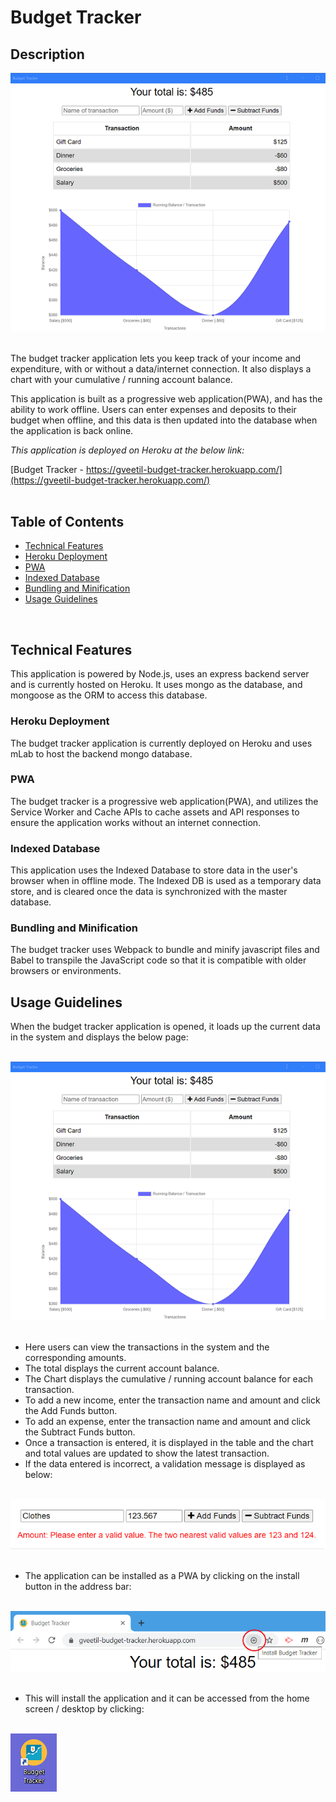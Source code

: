 # Budget Tracker

## Description 

![Budget Tracker Application](public/assets/images/readme_budget_tracker.png "Budget Tracker Application")<br>
<br>

The budget tracker application lets you keep track of your income and expenditure, with or without a data/internet connection. It also displays a chart with your cumulative / running account balance.

This application is built as a progressive web application(PWA), and has the ability to work offline. Users can enter expenses and deposits to their budget when offline, and this data is then updated into the database when the application is back online. <br>

*This application is deployed on Heroku at the below link:*

[Budget Tracker - https://gveetil-budget-tracker.herokuapp.com/](https://gveetil-budget-tracker.herokuapp.com/)
<br>
<br>

## Table of Contents 

- [Technical Features](#technical-features)
 - [Heroku Deployment](#heroku-deployment)
 - [PWA](#pwa)
 - [Indexed Database](#indexed-database)
 - [Bundling and Minification](#bundling-and-minification)
- [Usage Guidelines](#usage-guidelines)

<br>

## Technical Features
This application is powered by Node.js, uses an express backend server and is currently hosted on Heroku. It uses mongo as the database, and mongoose as the ORM to access this database. <br>

### Heroku Deployment
The budget tracker application is currently deployed on Heroku and uses mLab to host the backend mongo database. 

### PWA 
The budget tracker is a progressive web application(PWA), and utilizes the Service Worker and Cache APIs to cache assets and API responses to ensure the application works without an internet connection.

### Indexed Database 
This application uses the Indexed Database to store data in the user's browser when in offline mode. The Indexed DB is used as a temporary data store, and is cleared once the data is synchronized with the master database.

### Bundling and Minification
The budget tracker uses Webpack to bundle and minify javascript files and Babel to transpile the JavaScript code so that it is compatible with older browsers or environments. 


## Usage Guidelines

When the budget tracker application is opened, it loads up the current data in the system and displays the below page:<br><br>

 ![Budget Tracker](public/assets/images/readme_budget_tracker.png "Budget Tracker")<br><br>


* Here users can view the transactions in the system and the corresponding amounts.
* The total displays the current account balance.
* The Chart displays the cumulative / running account balance for each transaction. 
* To add a new income, enter the transaction name and amount and click the Add Funds button.
* To add an expense, enter the transaction name and amount and click the Subtract Funds button.
* Once a transaction is entered, it is displayed in the table and the chart and total values are updated to show the latest transaction.
* If the data entered is incorrect, a validation message is displayed as below:<br><br>

 ![Validation Message](public/assets/images/readme_validation_integer.png "Validation Message")<br><br>

* The application can be installed as a PWA by clicking on the install button in the address bar:  <br><br>

 ![Install PWA](public/assets/images/readme_install_pwa.png "Install PWA")<br><br>

* This will install the application and it can be accessed from the home screen / desktop by clicking:  <br><br>

 ![Installed Application](public/assets/images/readme_install_app_icon.png "Installed Application")<br><br>

